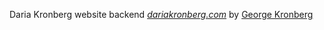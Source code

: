 Daria Kronberg website backend
[*dariakronberg.com*](http://dariakronberg.com) by [George Kronberg](http://georgekronberg.com)